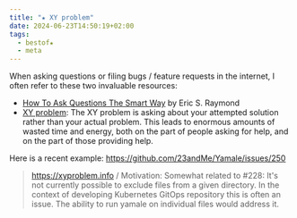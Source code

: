 ```yaml
---
title: "★ XY problem"
date: 2024-06-23T14:50:19+02:00
tags:
  - bestof★
  - meta
---
```


When asking questions or filing bugs / feature requests in the internet, I often
refer to these two invaluable resources:

<!--more-->

- [How To Ask Questions The Smart Way](http://www.catb.org/~esr/faqs/smart-questions.html) by Eric S. Raymond
- [XY problem](https://xyproblem.info): The XY problem is asking about your
  attempted solution rather than your actual problem. This leads to enormous
  amounts of wasted time and energy, both on the part of people asking for help,
  and on the part of those providing help.

Here is a recent example: https://github.com/23andMe/Yamale/issues/250

> https://xyproblem.info / Motivation: Somewhat related to #228: It's not
> currently possible to exclude files from a given directory. In the context of
> developing Kubernetes GitOps repository this is often an issue. The ability to
> run yamale on individual files would address it.
